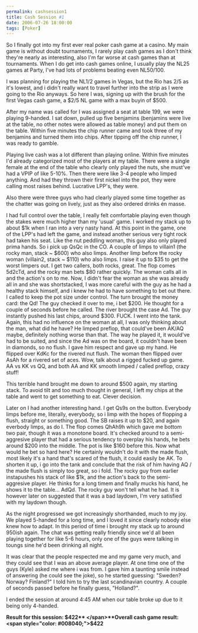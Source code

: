 ```yaml
---
permalink: cashsession1
title: Cash Session #1
date: 2006-07-26 18:00:00
tags: [Poker]
---
```

So I finally got into my first ever real poker cash game at a casino. My main game is without doubt tournaments, I rarely play cash games as I don't think they're nearly as interesting, also I'm far worse at cash games than at tournaments. When I do get into cash games online, I usually play the NL25 games at Party, I've had lots of problems beating even NL50/100.

<!-- more -->

I was planning for playing the NL1/2 games in Vegas, but the Rio has 2/5 as it's lowest, and i didn't really want to travel further into the strip as I were going to the Rio anyways. So here I was, signing up with the brush for the first Vegas cash game, a $2/5 NL game with a max buyin of $500.

After my name was called for I was assigned a seat at table 199, we were playing 9-handed. I sat down, pulled up five benjamins (benjamins were live at the table, no other notes were allowed as table money) and put them on the table. Within five minutes the chip runner came and took three of my benjamins and turned them into chips. After tipping off the chip runner, I was ready to gamble.

Playing live cash was a lot different than playing online. Within five minutes I'd already categorized most of the players at my table. There were a single female at the end of the table who clearly only played the nuts, she must've had a VPIP of like 5-10%. Then there were like 3-4 people who limped anything. And had they thrown their first nickel into the pot, they were calling most raises behind. Lucrative LPP's, they were.

Also there were three guys who had clearly played some time together as the chatter was going on lively, just as they also ordered drinks én masse.

I had full control over the table, I really felt comfortable playing even though the stakes were much higher than my 'usual' game. I worked my stack up to about $1k when I ran into a very nasty hand. At this point in the game, one of the LPP's had left the game, and instead another serious very tight rock had taken his seat. Like the nut peddling woman, this guy also only played prima hands. So i pick up QsQc in the CO. A couple of limps to villain1 (the rocky man, stack ~ $600) who also limps. Another limp before the rocky woman (villain2, stack ~ $110) who also limps. I raise it up to $35 to get the worst limpers out. I get two callers, both rocks, great. The flop comes 5d2cTd, and the rocky man bets $80 rather quickly. The woman calls all in and the action's on to me. Now, I didn't fear the woman as she was already all in and she was shortstacked, I was more careful with the guy as he had a healthy stack himself, and i knew he had to have something to bet out there. I called to keep the pot size under control. The turn brought the money card: the Qd! The guy checked it over to me, i bet $200. He thought for a couple of seconds before he called. The river brought the case Ad. The guy instantly pushed his last chips, around $300. FUCK. I went into the tank. Again, this had no influence on the woman at all, I was only thinking about the man, what did he have? He limped preflop, that could've been AK/AQ maybe, definitely nothing worse than that. The way he played it, it would've had to be suited, and since the Ad was on the board, it couldn't have been in diamonds, so no flush. I gave him respect and gave up my hand. He flipped over KdKc for the rivered nut flush. The woman then flipped over AsAh for a rivered set of aces. Wow, talk about a rigged fucked up game. AA vs KK vs QQ, and both AA and KK smooth limped / called preflop, crazy stuff!

This terrible hand brought me down to around $500 again, my starting stack. To avoid tilt and too much thought in general, I left my chips at the table and went to get something to eat. Clever decision.

Later on I had another interesting hand. I get Qs9s on the button. Everybody limps before me, literally, everybody, so i limp with the hopes of flopping a flush, straight or something good. The SB raises it up to $20, and again everbody limps, as do I. The flop comes QhAh9h which gave me bottom two pair, though it was a monotone board. It's checked around to a semi-aggresive player that had a serious tendency to overplay his hands, he bets around $200 into the middle. The pot is like $160 before this. Now what would he bet so hard here? He certainly wouldn't do it with the made flush, most likely it's a hand that's scared of the flush, it could easily be AK. To shorten it up, i go into the tank and conclude that the risk of him having AQ / the made flush is simply too great, so i fold. The rocky guy from earlier instapushes his stack of like $1k, and the action's back to the semi-aggresive player. He thinks for a long timem and finally mucks his hand, he shows it to the table... AdQd. The rocky guy won't tell what he had. It is however later on suggested that it was a bad laydown, I'm very satisfied with my laydown though.

As the night progressed we got increasingly shorthanded, much to my joy. We played 5-handed for a long time, and I loved it since clearly nobody else knew how to adapt. In this period of time i brought my stack up to around 950ish again. The chat was getting really friendly since we'd all been playing together for like 5-6 hours, only one of the guys were talking in toungs sine he'd been drinking all night.

It was clear that the people respected me and my game very much, and they could see that I was an above average player. At one time one of the guys (Kyle) asked me where i was from. I gave him a taunting smile instead of answering (he could see the joke), so he started guessing: "Sweden? Norway? Finland?" I told him to try the last scandinavian country. A couple of seconds passed before he finally guess, "Holland?".

I ended the session at around 4:45 AM when our table broke up due to it being only 4-handed.

**Result for this session: **<span style="color: #008040;">**$422**  
</span>**Overall cash game result: <span style="color: #008040;">$422</span>**
